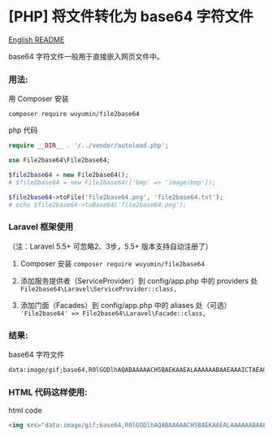 # [PHP] 将文件转化为 base64 字符文件

[English README](https://github.com/wuyumin/File2base64/blob/master/README.md)

base64 字符文件一般用于直接嵌入网页文件中。

### 用法:

用 Composer 安装

`composer require wuyumin/file2base64`

php 代码
```php
require __DIR__ . '/../vendor/autoload.php';

use File2base64\File2base64;

$file2base64 = new File2base64();
# $file2base64 = new File2base64(['bmp' => 'image/bmp']);

$file2base64->toFile('file2base64.png', 'file2base64.txt');
# echo $file2base64->toBase64('file2base64.png');
```

### Laravel 框架使用
（注：Laravel 5.5+ 可忽略2、3步，5.5+ 版本支持自动注册了）
1. Composer 安装 `composer require wuyumin/file2base64`
2. 添加服务提供者（ServiceProvider）到 config/app.php 中的 providers 处  
  `File2base64\Laravel\ServiceProvider::class,`

3. 添加门面（Facades）到 config/app.php 中的 aliases 处（可选）  
  `'File2base64' => File2base64\Laravel\Facade::class,`

### 结果:

base64 字符文件
```html
data:image/gif;base64,R0lGODlhAQABAAAAACH5BAEKAAEALAAAAAABAAEAAAICTAEAOw==
```

### HTML 代码这样使用:

html code
```html
<img src="data:image/gif;base64,R0lGODlhAQABAAAAACH5BAEKAAEALAAAAAABAAEAAAICTAEAOw==" alt="">
```
